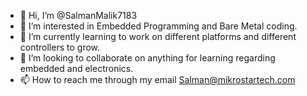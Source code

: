 - 👋 Hi, I’m @SalmanMalik7183
- 👀 I’m interested in Embedded Programming and Bare Metal coding.
- 🌱 I’m currently learning to work on different platforms and different controllers to grow.
- 💞️ I’m looking to collaborate on anything for learning regarding embedded and electronics. 
- 📫 How to reach me through my email Salman@mikrostartech.com

<!---
SalmanMalik7183/SalmanMalik7183 is a ✨ special ✨ repository because its `README.md` (this file) appears on your GitHub profile.
You can click the Preview link to take a look at your changes.
--->
